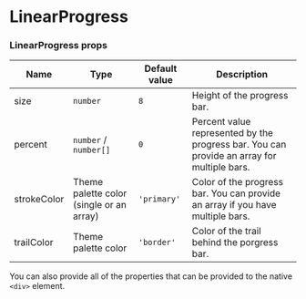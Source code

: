 # LinearProgress

<!-- STORY -->

### LinearProgress props

| Name        | Type                                     | Default value | Description                                                                                |
| ----------- | ---------------------------------------- | ------------- | ------------------------------------------------------------------------------------------ |
| size        | `number`                                 | `8`           | Height of the progress bar.                                                                |
| percent     | `number` / `number[]`                    | `0`           | Percent value represented by the progress bar. You can provide an array for multiple bars. |
| strokeColor | Theme palette color (single or an array) | `'primary'`   | Color of the progress bar. You can provide an array if you have multiple bars.             |
| trailColor  | Theme palette color                      | `'border'`    | Color of the trail behind the porgress bar.                                                |

You can also provide all of the properties that can be provided to the native `<div>` element.
